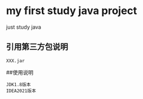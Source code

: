 # my first study java project
just study java 

## 引用第三方包说明
```
XXX.jar
```

##使用说明
```
JDK1.8版本
IDEA2021版本
```
